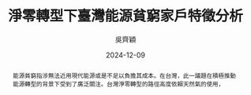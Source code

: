 ---
# document class
degree       : "master"   # master | doctor
language     : "english"  # chinese | english
# variables
university-en: "National Taiwan University"
university   : "國立臺灣大學"
college      : "社會科學院"
college-en   : "College of Social Science"
institute    : "國家發展研究所"
institute-en : "Graduate Institute of National Development"
title        : "淨零轉型下臺灣能源貧窮家戶特徵分析"
title-en     : "Toward Net-Zero: Examining Household Characteristics and the Risk of Energy Poverty under Taiwan's Energy Transition"
author       : "吳齊穎"
author-en    : "Chiying Wu"
ID           : "R10341027"
advisor      : "林竣達"
advisor-en   : "Jiunda Lin"
date         : "2024-12-09"
oral-date    : "2025-01-07"
html-date    : "Dec. 09, 2024"
DOI          : "10.5566/NTU2024XXXXX"
keywords     : "淨零轉型, 能源貧窮, 低收入高支出, 家庭收支調查, 多層次分析"
keywords-en  : "net-zero transition, energy poverty, LIHC, SFIE, GLMM"
# Acknowledgement
acknowledgement-in-en: true  # true for english
acknowledgement: | 
    謝天，謝地。
abstract: |
    能源貧窮指涉無法近用現代能源或是不足以負擔其成本。在台灣，此一議題在積極推動能源轉型的背景下受到了廣泛關注。台灣淨零轉型的路徑高度依賴天然氣的使用，
    
abstract-en: |
  Energy poverty, characterized by a lack of access to modern energy services
  or the inability to afford adequate energy consumption, presents a pressing challenge
  that influences personal well-being and societal development. In Taiwan, this issue
  has gained significant attention amidst an ambitious energy transition strategy
  aimed at reducing coal consumption, phasing out nuclear power, and increasing reliance
  on renewable energy and natural gas. However, Taiwan's heavy dependence on imported
  energy resources, particularly natural gas, coupled with limited stockpiling capacity,
  exposes the country to supply disruptions and price fluctuations, exacerbating existing
  energy inequalities. Low-income and small-sized households in Taiwan often face
  higher per capita energy consumption due to inefficient appliances, which intensifies
  their energy burden under the progressive tariff system. Gender disparities further
  contribute to energy poverty, with female-headed households being particularly vulnerable.
  This research investigates the non-linear relationship between household size and
  energy poverty risk, employing an expenditure-based Low-Income High Cost (LIHC)
  approach. Using data from Taiwan’s 2021 Survey of Family Income and Expenditure
  (SFIE), the study utilizes a Generalized Linear Mixed Model (GLMM) to explore the
  impact of household head's gender and family composition on energy poverty. The
  findings aim to provide nuanced insights into the complexities of energy poverty
  in Taiwan, informing targeted interventions for vulnerable populations.

########## Cross-ref options ###########
linkReferences: true
figureTitle: "圖"            # 圖 | Figure
tableTitle: "表"             # 表 | Table
listingTitle: "程式碼"       # 程式碼 | Listing
figPrefix: "圖"              # 圖 | Figure
eqnPrefix: "公式"            # 公式 | Equation
tblPrefix: "表"              # 表 | Table
lstPrefix: "程式碼"          # 程式碼 | Listing
secPrefix: "章節"            # 章節 | Section 
titleDelim: "："             # ： | .
tableTemplate: "$$tableTitle$$ $$i$$$$titleDelim$$$$t$$"   # $$tableTitle$$ $$i$$$$titleDelim$$ $$t$$
figureTemplate: "$$figureTitle$$ $$i$$$$titleDelim$$$$t$$" # $$figureTitle$$ $$i$$$$titleDelim$$ $$t$$
eqnPrefixTemplate: "$$p$$&nbsp;($$i$$)"  # $$p$$&nbsp;($$i$$) | $$p$$&nbsp;$$i$$
---